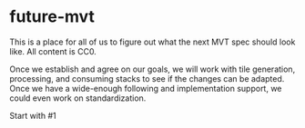 # future-mvt
This is a place for all of us to figure out what the next MVT spec should look like. All content is CC0.

Once we establish and agree on our goals, we will work with tile generation, processing, and consuming stacks to see if the changes can be adapted. Once we have a wide-enough following and implementation support, we could even work on standardization.

Start with #1
